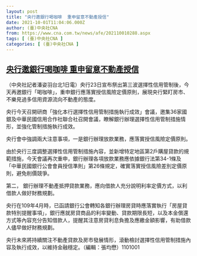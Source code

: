 ```yaml
---
layout: post
title: "央行邀銀行喝咖啡  重申留意不動產授信"
date: 2021-10-01T11:04:06.000Z
author: (臺)中央社CNA
from: https://www.cna.com.tw/news/afe/202110010288.aspx
tags: [ (臺)中央社CNA ]
categories: [ (臺)中央社CNA ]
---
```

<!--1633086246000-->
[央行邀銀行喝咖啡  重申留意不動產授信](https://www.cna.com.tw/news/afe/202110010288.aspx)
------

<div>
<div></div><div><p>（中央社記者潘姿羽台北1日電）央行23日宣布祭出第三波選擇性信用管制後，今天再邀銀行「喝咖啡」，重申銀行應落實授信風險定價原則，展現央行緊盯房市、不樂見過多信用資源流向不動產的態度。</p><p>央行今天召開研商「強化本行選擇性信用管制措施執行成效」會議，邀集36家國銀及中華民國信用合作社聯合社召開會議，瞭解銀行辦理選擇性信用管制措施情形，並強化管制措施執行成效。</p><p>央行會中強調兩大注意事項，一是銀行辦理放款業務，應落實授信風險定價原則。</p><p>由於央行三度調整選擇性信用管制措施內容，並新增特定地區第2戶購屋貸款的規範措施，今天會議再次重申，銀行辦理各項放款業務應依據銀行法第34-1條及「中華民國銀行公會會員授信準則」第26條規定，確實落實授信風險差別定價原則，避免削價競爭。</p><p>第二， 銀行辦理不動產抵押貸款業務，應向借款人充分說明利率定價方式，以利借款人做好財務規劃。</p><p>央行在109年4月時，已函請銀行公會轉知各銀行辦理房貸時應落實執行「房屋貸款特別提醒事項」，銀行應就房貸商品的利率變動、貸款期限長短，以及本金償還方式等內容充分告知借款人，提醒其注意房貸利息負擔及應繳金額影響，有助借款人儘早做好財務規劃。</p><p>央行未來將持續關注不動產貸款及房市發展情形，滾動檢討選擇性信用管制措施內容及執行成效，以維持金融穩定。（編輯：張均懋）1101001</p></div>
</div>
